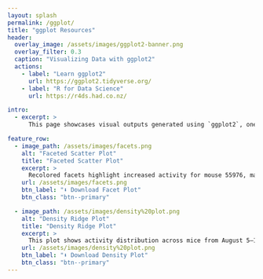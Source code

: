 ```yaml
---
layout: splash
permalink: /ggplot/
title: "ggplot Resources"
header:
  overlay_image: /assets/images/ggplot2-banner.png
  overlay_filter: 0.3
  caption: "Visualizing Data with ggplot2"
  actions:
    - label: "Learn ggplot2"
      url: https://ggplot2.tidyverse.org/
    - label: "R for Data Science"
      url: https://r4ds.had.co.nz/

intro:
  - excerpt: >
      This page showcases visual outputs generated using `ggplot2`, one of the most powerful tools for data visualization in R. Explore plots, download assets, and interpret data outputs.

feature_row:
  - image_path: /assets/images/facets.png
    alt: "Faceted Scatter Plot"
    title: "Faceted Scatter Plot"
    excerpt: >
      Recolored facets highlight increased activity for mouse 55976, making group comparison more intuitive.
    url: /assets/images/facets.png
    btn_label: "⬇ Download Facet Plot"
    btn_class: "btn--primary"

  - image_path: /assets/images/density%20plot.png
    alt: "Density Ridge Plot"
    title: "Density Ridge Plot"
    excerpt: >
      This plot shows activity distribution across mice from August 5–19. Wider ridges indicate greater variability.
    url: /assets/images/density%20plot.png
    btn_label: "⬇ Download Density Plot"
    btn_class: "btn--primary"
---
```







